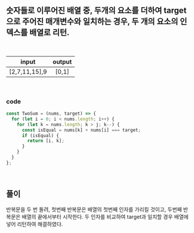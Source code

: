 ## 숫자들로 이루어진 배열 중, 두개의 요소를 더하여 target 으로 주어진 매개변수와 일치하는 경우, 두 개의 요소의 인덱스를 배열로 리턴.

<br/>

|     input     | output |
| :-----------: | :----: |
| [2,7,11,15],9 | [0,1]  |

<br/>

### code

```js
const TwoSum = (nums, target) => {
  for (let i = 0; i < nums.length; i++) {
    for (let k = nums.length; k > j; k--) {
      const isEqual = nums[k] + nums[i] === target;
      if (isEqual) {
        return [i, k];
      }
    }
  }
};
```

<br />

## 풀이

반복문을 두 번 돌려, 첫번째 반복문은 배열의 첫번째 인자를 가리킬 것이고, 두번째 반복문은 배열의 끝에서부터 시작한다.
두 인자를 비교하여 target과 일치할 경우 배열에 넣어 리턴하여 해결하였다.
<br/>

<br />
